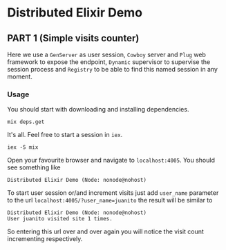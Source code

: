 # Distributed Elixir Demo

## PART 1 (Simple visits counter)

Here we use a `GenServer` as user session, `Cowboy` server and `Plug` web framework to expose the endpoint, `Dynamic` supervisor to supervise the session process and `Registry` to be able to find this named session in any moment.

### Usage

You should start with downloading and installing dependencies.

`mix deps.get`

It's all. Feel free to start a session in `iex`.

`iex -S mix`

Open your favourite browser and navigate to `localhost:4005`. You should see something like

`Distributed Elixir Demo (Node: nonode@nohost)`

To start user session or/and increment visits just add `user_name` parameter to the url `localhost:4005/?user_name=juanito` the result will be similar to

```
Distributed Elixir Demo (Node: nonode@nohost)
User juanito visited site 1 times.
```

So entering this url over and over again you will notice the visit count incrementing respectively.


